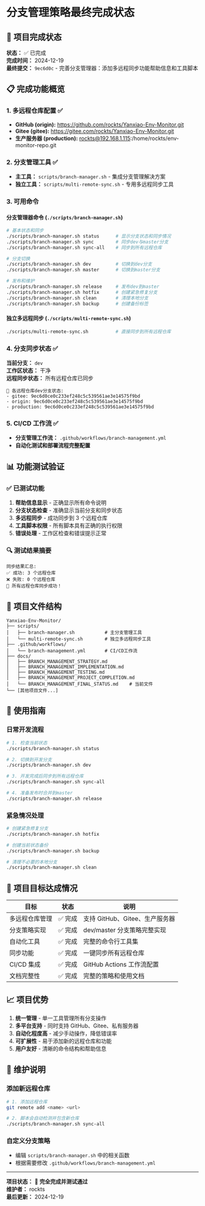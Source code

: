 # 分支管理策略最终完成状态

## 🎉 项目完成状态

**状态：** ✅ 已完成  
**完成时间：** 2024-12-19  
**最终提交：** `9ec6d0c` - 完善分支管理器：添加多远程同步功能帮助信息和工具脚本

## 📋 完成功能概览

### 1. 多远程仓库配置 ✅

- **GitHub (origin):** https://github.com/rockts/Yanxiao-Env-Monitor.git
- **Gitee (gitee):** https://gitee.com/rockts/Yanxiao-Env-Monitor.git
- **生产服务器 (production):** rockts@192.168.1.115:/home/rockts/env-monitor-repo.git

### 2. 分支管理工具 ✅

- **主工具：** `scripts/branch-manager.sh` - 集成分支管理解决方案
- **独立工具：** `scripts/multi-remote-sync.sh` - 专用多远程同步工具

### 3. 可用命令

#### 分支管理器命令 (`./scripts/branch-manager.sh`)

```bash
# 基本状态和同步
./scripts/branch-manager.sh status      # 显示分支状态和同步情况
./scripts/branch-manager.sh sync        # 同步dev与master分支
./scripts/branch-manager.sh sync-all    # 同步到所有远程仓库

# 分支切换
./scripts/branch-manager.sh dev         # 切换到dev分支
./scripts/branch-manager.sh master      # 切换到master分支

# 发布和维护
./scripts/branch-manager.sh release     # 发布dev到master
./scripts/branch-manager.sh hotfix      # 创建紧急修复分支
./scripts/branch-manager.sh clean       # 清理本地分支
./scripts/branch-manager.sh backup      # 创建备份标签
```

#### 独立多远程同步 (`./scripts/multi-remote-sync.sh`)

```bash
./scripts/multi-remote-sync.sh          # 直接同步到所有远程仓库
```

### 4. 分支同步状态 ✅

**当前分支：** `dev`  
**工作区状态：** 干净  
**远程同步状态：** 所有远程仓库已同步

```
📍 各远程仓库dev分支状态:
- gitee: 9ec6d0ce0c233ef248c5c539561ae3e14575f9bd
- origin: 9ec6d0ce0c233ef248c5c539561ae3e14575f9bd
- production: 9ec6d0ce0c233ef248c5c539561ae3e14575f9bd
```

### 5. CI/CD 工作流 ✅

- **分支管理工作流：** `.github/workflows/branch-management.yml`
- **自动化测试和部署流程完整配置**

## 📊 功能测试验证

### ✅ 已测试功能

1. **帮助信息显示** - 正确显示所有命令说明
2. **分支状态检查** - 准确显示当前分支和同步状态
3. **多远程同步** - 成功同步到 3 个远程仓库
4. **工具脚本权限** - 所有脚本具有正确的执行权限
5. **错误处理** - 工作区检查和错误提示正常

### 🔍 测试结果摘要

```
同步结果汇总:
✅ 成功: 3 个远程仓库
❌ 失败: 0 个远程仓库
🎉 所有远程仓库同步成功！
```

## 📁 项目文件结构

```
Yanxiao-Env-Monitor/
├── scripts/
│   ├── branch-manager.sh           # 主分支管理工具
│   └── multi-remote-sync.sh        # 独立多远程同步工具
├── .github/workflows/
│   └── branch-management.yml       # CI/CD工作流
├── docs/
│   ├── BRANCH_MANAGEMENT_STRATEGY.md
│   ├── BRANCH_MANAGEMENT_IMPLEMENTATION.md
│   ├── BRANCH_MANAGEMENT_TESTING.md
│   ├── BRANCH_MANAGEMENT_PROJECT_COMPLETION.md
│   └── BRANCH_MANAGEMENT_FINAL_STATUS.md    # 当前文件
└── [其他项目文件...]
```

## 🚀 使用指南

### 日常开发流程

```bash
# 1. 检查当前状态
./scripts/branch-manager.sh status

# 2. 切换到开发分支
./scripts/branch-manager.sh dev

# 3. 开发完成后同步到所有远程仓库
./scripts/branch-manager.sh sync-all

# 4. 准备发布时合并到master
./scripts/branch-manager.sh release
```

### 紧急情况处理

```bash
# 创建紧急修复分支
./scripts/branch-manager.sh hotfix

# 创建当前状态备份
./scripts/branch-manager.sh backup

# 清理不必要的本地分支
./scripts/branch-manager.sh clean
```

## 🎯 项目目标达成情况

| 目标           | 状态    | 说明                           |
| -------------- | ------- | ------------------------------ |
| 多远程仓库管理 | ✅ 完成 | 支持 GitHub、Gitee、生产服务器 |
| 分支策略实现   | ✅ 完成 | dev/master 分支策略完整实现    |
| 自动化工具     | ✅ 完成 | 完整的命令行工具集             |
| 同步功能       | ✅ 完成 | 一键同步所有远程仓库           |
| CI/CD 集成     | ✅ 完成 | GitHub Actions 工作流配置      |
| 文档完整性     | ✅ 完成 | 完整的策略和使用文档           |

## 📈 项目优势

1. **统一管理** - 单一工具管理所有分支操作
2. **多平台支持** - 同时支持 GitHub、Gitee、私有服务器
3. **自动化程度高** - 减少手动操作，降低错误率
4. **可扩展性** - 易于添加新的远程仓库和功能
5. **用户友好** - 清晰的命令结构和帮助信息

## 🔧 维护说明

### 添加新远程仓库

```bash
# 1. 添加远程仓库
git remote add <name> <url>

# 2. 脚本会自动检测并包含新仓库
./scripts/branch-manager.sh sync-all
```

### 自定义分支策略

- 编辑 `scripts/branch-manager.sh` 中的相关函数
- 根据需要修改 `.github/workflows/branch-management.yml`

---

**项目状态：** 🎉 **完全完成并测试通过**  
**维护者：** rockts  
**最后更新：** 2024-12-19

